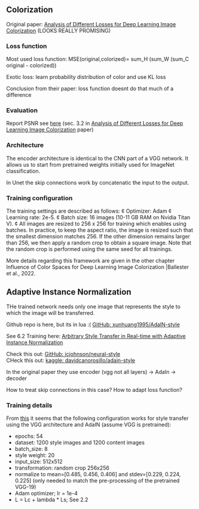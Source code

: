 ## Colorization

Original paper: [Analysis of Different Losses for Deep Learning Image Colorization](https://arxiv.org/pdf/2204.02980.pdf) (LOOKS REALLY PROMISING)

### Loss function

Most used loss function: MSE(original,colorized)= sum_H (sum_W (sum_C original - colorized))

Exotic loss: learn probability distribution of color and use KL loss

Conclusion from their paper: loss function doesnt do that much of a difference

### Evaluation

Report PSNR see [here](https://lightning.ai/docs/torchmetrics/stable/image/peak_signal_noise_ratio.html) (sec. 3.2 in [Analysis of Different Losses for Deep Learning Image Colorization](https://arxiv.org/pdf/2204.02980.pdf) paper)

### Architecture

The encoder architecture is identical to the CNN part of a VGG network. It allows us to start from pretrained weights initially used for ImageNet classification.

In Unet the skip connections work by concatenatic the input to the output.

### Training configuration

The training settings are described as follows:
¢ Optimizer: Adam
¢ Learning rate: 2e-5.
¢ Batch size: 16 images (10-11 GB RAM on Nvidia Titan V).
¢ All images are resized to 256 x 256 for training which enables using batches. In practice, to keep the aspect ratio, the image is resized such that the smallest dimension matches 256. If the other dimension remains larger than 256, we then apply a random crop to obtain a square image. Note that the random crop is performed using the same seed for all trainings.

More details regarding this framework are given in the other chapter Influence of Color Spaces for Deep Learning Image Colorization |Ballester et al., 2022.

## Adaptive Instance Normalization

THe trained network needs only one image that represents the style to which the image will be transferred.

Github repo is here, but its in lua :( [GitHub: xunhuang1995/AdaIN-style](https://github.com/xunhuang1995/AdaIN-style)

See 6.2 Training here: [Arbitrary Style Transfer in Real-time with Adaptive Instance Normalization](https://arxiv.org/abs/1703.06868)

Check this out: [GitHub: jcjohnson/neural-style](https://github.com/jcjohnson/neural-style) \
CHeck this out: [kaggle: davidcanorosillo/adain-style](https://www.kaggle.com/code/davidcanorosillo/adain-style)

In the original paper they use encoder (vgg not all layers) -> AdaIn -> decoder 

How to treat skip connections in this case?
How to adapt loss function?

### Training details

From [this](https://web.eecs.umich.edu/~justincj/teaching/eecs442/projects/WI2021/pdfs/055.pdf) it seems that the following configuration works for style transfer using the VGG architecture and AdaIN (assume VGG is pretrained):

- epochs: 54
- dataset: 1200 style images and 1200 content images
- batch_size: 8
- style weight: 20
- input_size: 512x512
- transformation: random crop 256x256
- normalize to mean=[0.485, 0.456, 0.406] and stdev=[0.229,
  0.224, 0.225] (only needed to match the pre-processing of the pretrained VGG-19)
- Adam optimizer; lr = 1e-4
- L = Lc + lambda \* Ls; See 2.2
